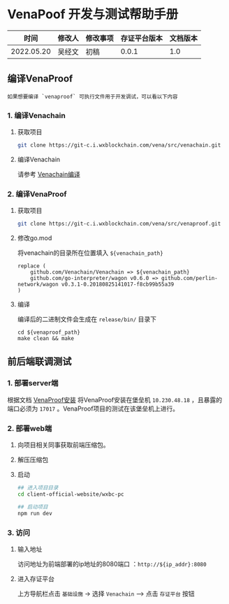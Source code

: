 # VenaPoof 开发与测试帮助手册

| **时间**   | **修改人** | **修改事项** | **存证平台版本** | **文档版本** |
| ---------- | ---------- | ------------ | ---------------- | ------------ |
| 2022.05.20 | 吴经文     | 初稿         | 0.0.1            | 1.0          |

## 编译VenaProof

```{note}
如果想要编译 `venaproof` 可执行文件用于开发调试，可以看以下内容
```

### 1. 编译Venachain

1. 获取项目

	```bash
	git clone https://git-c.i.wxblockchain.com/vena/src/venachain.git
	```

2. 编译Venachain

	请参考 [Venachain编译](../../../区块链部署/Venachain环境准备与编译.md)

### 2. 编译VenaProof

1. 获取项目

	```bash
	git clone https://git-c.i.wxblockchain.com/vena/src/venaproof.git
	```

2. 修改go.mod

	将venachain的目录所在位置填入 `${venachain_path}`
	```console
	replace (
		github.com/Venachain/Venachain => ${venachain_path}
		github.com/go-interpreter/wagon v0.6.0 => github.com/perlin-network/wagon v0.3.1-0.20180825141017-f8cb99b55a39
	)
	```

3. 编译

	编译后的二进制文件会生成在 `release/bin/` 目录下

	```console
	cd ${venaproof_path}
	make clean && make
	```

## 前后端联调测试

### 1. 部署server端

根据文档 [VenaProof安装](./VenaProof安装.md) 将VenaProof安装在堡垒机 `10.230.48.18` ，且暴露的端口必须为 `17017` 。VenaProof项目的测试在该堡垒机上进行。

### 2. 部署web端

1. 向项目相关同事获取前端压缩包。
2. 解压压缩包
3. 启动

	```bash
	## 进入项目目录
	cd client-official-website/wxbc-pc

	## 启动项目
	npm run dev
	```

### 3. 访问

1. 输入地址

	访问地址为前端部署的ip地址的8080端口 ：`http://${ip_addr}:8080`

2. 进入存证平台

	上方导航栏点击 `基础设施` -> 选择 `Venachain` --> 点击 `存证平台` 按钮


